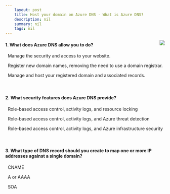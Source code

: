 ```yaml
---
    layout: post
    title: Host your domain on Azure DNS - What is Azure DNS?
    description: nil
    summary: nil
    tags: nil
---
```



 <a target="_blank" href="https://docs.microsoft.com/en-us/learn/modules/host-domain-azure-dns/2-what-is-azure-dns/"><i class="fas fa-external-link-alt"></i> </a>
 <img align="right" src="https://docs.microsoft.com/en-us/learn/achievements/host-domain-azure-dns.svg">
####  1. What does Azure DNS allow you to do?


<i class='far fa-square'></i> &nbsp;&nbsp;Manage the security and access to your website.

<i class='far fa-square'></i> &nbsp;&nbsp;Register new domain names, removing the need to use a domain registrar.

<i class='fas fa-check-square' style='color: Dodgerblue;'></i> &nbsp;&nbsp;Manage and host your registered domain and associated records.
<br />
<br />
<br />

####  2. What security features does Azure DNS provide?


<i class='fas fa-check-square' style='color: Dodgerblue;'></i> &nbsp;&nbsp;Role-based access control, activity logs, and resource locking

<i class='far fa-square'></i> &nbsp;&nbsp;Role-based access control, activity logs, and Azure threat detection

<i class='far fa-square'></i> &nbsp;&nbsp;Role-based access control, activity logs, and Azure infrastructure security
<br />
<br />
<br />

####  3. What type of DNS record should you create to map one or more IP addresses against a single domain?


<i class='far fa-square'></i> &nbsp;&nbsp;CNAME

<i class='fas fa-check-square' style='color: Dodgerblue;'></i> &nbsp;&nbsp;A or AAAA

<i class='far fa-square'></i> &nbsp;&nbsp;SOA
<br />
<br />
<br />
